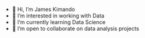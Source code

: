 - 👋 Hi, I’m James Kimando
- 👀 I’m interested in working with Data
- 🌱 I’m currently learning Data Science
- 💞️ I’m open to collaborate on data analysis projects
  
<!---
- 📫 How to reach me ...
- 😄 Pronouns: He/Him
- ⚡ Fun fact: ...
--->

<!---
kamahTek/kamahTek is a ✨ special ✨ repository because its `README.md` (this file) appears on your GitHub profile.
You can click the Preview link to take a look at your changes.
--->
